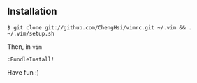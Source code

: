Installation
------------

    $ git clone git://github.com/ChengHsi/vimrc.git ~/.vim && . ~/.vim/setup.sh

Then, in `vim`

    :BundleInstall!

Have fun :)
